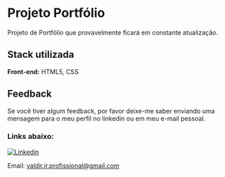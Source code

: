 
# Projeto Portfólio

Projeto de Portfólio que provavelmente ficará em constante atualização.



## Stack utilizada

**Front-end:** HTML5, CSS 
## Feedback

Se você tiver algum feedback, por favor deixe-me saber enviando uma
mensagem para o meu perfil no linkedin ou em meu e-mail pessoal.

### Links abaixo:

[![Linkedin](https://img.shields.io/badge/LinkedIn-0077B5?style=for-the-badge&logo=linkedin&logoColor=white)](https://www.linkedin.com/in/valdircoelhojr/)

Email: valdir.jr.profissional@gmail.com



